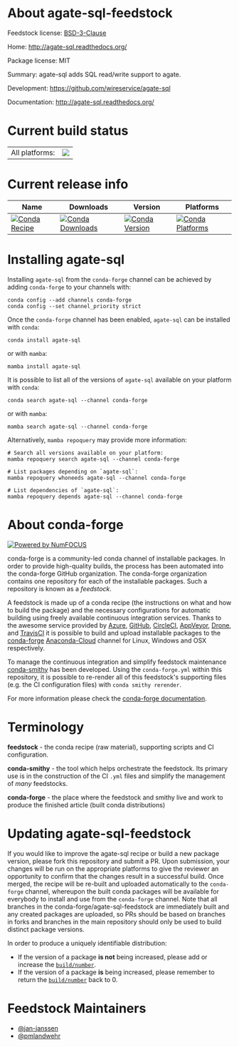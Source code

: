 About agate-sql-feedstock
=========================

Feedstock license: [BSD-3-Clause](https://github.com/conda-forge/agate-sql-feedstock/blob/main/LICENSE.txt)

Home: http://agate-sql.readthedocs.org/

Package license: MIT

Summary: agate-sql adds SQL read/write support to agate.

Development: https://github.com/wireservice/agate-sql

Documentation: http://agate-sql.readthedocs.org/

Current build status
====================


<table><tr><td>All platforms:</td>
    <td>
      <a href="https://dev.azure.com/conda-forge/feedstock-builds/_build/latest?definitionId=2661&branchName=main">
        <img src="https://dev.azure.com/conda-forge/feedstock-builds/_apis/build/status/agate-sql-feedstock?branchName=main">
      </a>
    </td>
  </tr>
</table>

Current release info
====================

| Name | Downloads | Version | Platforms |
| --- | --- | --- | --- |
| [![Conda Recipe](https://img.shields.io/badge/recipe-agate--sql-green.svg)](https://anaconda.org/conda-forge/agate-sql) | [![Conda Downloads](https://img.shields.io/conda/dn/conda-forge/agate-sql.svg)](https://anaconda.org/conda-forge/agate-sql) | [![Conda Version](https://img.shields.io/conda/vn/conda-forge/agate-sql.svg)](https://anaconda.org/conda-forge/agate-sql) | [![Conda Platforms](https://img.shields.io/conda/pn/conda-forge/agate-sql.svg)](https://anaconda.org/conda-forge/agate-sql) |

Installing agate-sql
====================

Installing `agate-sql` from the `conda-forge` channel can be achieved by adding `conda-forge` to your channels with:

```
conda config --add channels conda-forge
conda config --set channel_priority strict
```

Once the `conda-forge` channel has been enabled, `agate-sql` can be installed with `conda`:

```
conda install agate-sql
```

or with `mamba`:

```
mamba install agate-sql
```

It is possible to list all of the versions of `agate-sql` available on your platform with `conda`:

```
conda search agate-sql --channel conda-forge
```

or with `mamba`:

```
mamba search agate-sql --channel conda-forge
```

Alternatively, `mamba repoquery` may provide more information:

```
# Search all versions available on your platform:
mamba repoquery search agate-sql --channel conda-forge

# List packages depending on `agate-sql`:
mamba repoquery whoneeds agate-sql --channel conda-forge

# List dependencies of `agate-sql`:
mamba repoquery depends agate-sql --channel conda-forge
```


About conda-forge
=================

[![Powered by
NumFOCUS](https://img.shields.io/badge/powered%20by-NumFOCUS-orange.svg?style=flat&colorA=E1523D&colorB=007D8A)](https://numfocus.org)

conda-forge is a community-led conda channel of installable packages.
In order to provide high-quality builds, the process has been automated into the
conda-forge GitHub organization. The conda-forge organization contains one repository
for each of the installable packages. Such a repository is known as a *feedstock*.

A feedstock is made up of a conda recipe (the instructions on what and how to build
the package) and the necessary configurations for automatic building using freely
available continuous integration services. Thanks to the awesome service provided by
[Azure](https://azure.microsoft.com/en-us/services/devops/), [GitHub](https://github.com/),
[CircleCI](https://circleci.com/), [AppVeyor](https://www.appveyor.com/),
[Drone](https://cloud.drone.io/welcome), and [TravisCI](https://travis-ci.com/)
it is possible to build and upload installable packages to the
[conda-forge](https://anaconda.org/conda-forge) [Anaconda-Cloud](https://anaconda.org/)
channel for Linux, Windows and OSX respectively.

To manage the continuous integration and simplify feedstock maintenance
[conda-smithy](https://github.com/conda-forge/conda-smithy) has been developed.
Using the ``conda-forge.yml`` within this repository, it is possible to re-render all of
this feedstock's supporting files (e.g. the CI configuration files) with ``conda smithy rerender``.

For more information please check the [conda-forge documentation](https://conda-forge.org/docs/).

Terminology
===========

**feedstock** - the conda recipe (raw material), supporting scripts and CI configuration.

**conda-smithy** - the tool which helps orchestrate the feedstock.
                   Its primary use is in the construction of the CI ``.yml`` files
                   and simplify the management of *many* feedstocks.

**conda-forge** - the place where the feedstock and smithy live and work to
                  produce the finished article (built conda distributions)


Updating agate-sql-feedstock
============================

If you would like to improve the agate-sql recipe or build a new
package version, please fork this repository and submit a PR. Upon submission,
your changes will be run on the appropriate platforms to give the reviewer an
opportunity to confirm that the changes result in a successful build. Once
merged, the recipe will be re-built and uploaded automatically to the
`conda-forge` channel, whereupon the built conda packages will be available for
everybody to install and use from the `conda-forge` channel.
Note that all branches in the conda-forge/agate-sql-feedstock are
immediately built and any created packages are uploaded, so PRs should be based
on branches in forks and branches in the main repository should only be used to
build distinct package versions.

In order to produce a uniquely identifiable distribution:
 * If the version of a package **is not** being increased, please add or increase
   the [``build/number``](https://docs.conda.io/projects/conda-build/en/latest/resources/define-metadata.html#build-number-and-string).
 * If the version of a package **is** being increased, please remember to return
   the [``build/number``](https://docs.conda.io/projects/conda-build/en/latest/resources/define-metadata.html#build-number-and-string)
   back to 0.

Feedstock Maintainers
=====================

* [@jan-janssen](https://github.com/jan-janssen/)
* [@pmlandwehr](https://github.com/pmlandwehr/)

